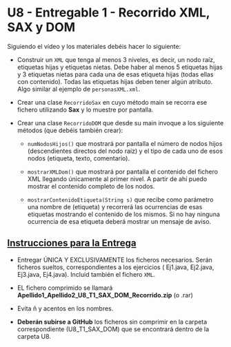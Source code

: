 # U8 - Entregable 1 - Recorrido XML, SAX y DOM

Siguiendo el vídeo y los materiales debéis hacer lo siguiente:

- Construir un `XML` que tenga  al menos 3 niveles, es decir, un nodo raíz, etiquetas hijas y etiquetas nietas. Debe haber al menos 5 etiquetas hijas y 3 etiquetas nietas para cada una de esas etiqueta hijas (todas ellas con contenido). Todas las etiquetas hijas deben tener algún atributo. Algo similar al ejemplo de `personasXML.xml`.

- Crear una clase `RecorridoSax` en cuyo método main se recorra ese fichero utilizando **Sax** y lo muestre por pantalla.

- Crear una clase `RecorridoDOM` que desde su main invoque a los siguiente métodos (que debéis también crear):

  - `numNodosHijos()` que mostrará por pantalla el número de nodos hijos (descendientes directos del nodo raíz) y el tipo de cada uno de esos nodos (etiqueta, texto, comentario).
  
  - `mostrarXMLDom()` que mostrará por pantalla el contenido del fichero XML llegando únicamente al primer nivel. A partir de ahí puedo mostrar el contenido completo de los nodos.
  
  - `mostrarContenidoEtiqueta(String s)` que recibe como parámetro una nombre de (etiqueta) y recorrerá las ocurrencias de esas etiquetas mostrando el contenido de los mismos. Si no hay ninguna ocurrencia de esa etiqueta  deberá mostrar un mensaje de aviso.

## <ins>Instrucciones para la Entrega</ins>

- Entregar ÚNICA Y EXCLUSIVAMENTE los ficheros necesarios. Serán ficheros sueltos, correspondientes a los ejercicios (
  Ej1.java, Ej2.java, Ej3.java, Ej4.java). Incluid también el fichero `XML`.

- EL fichero comprimido se llamará **Apellido1_Apellido2_U8_T1_SAX_DOM_Recorrido.zip** (o .rar)

- Evita ñ y acentos en los nombres.

- **Deberán subirse a GitHub** los ficheros sin comprimir en la carpeta correspondiente (U8_T1_SAX_DOM) que se encontrará dentro de
  la carpeta U8.

